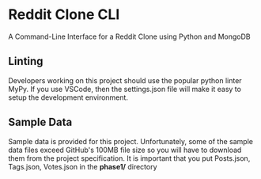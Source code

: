 # Reddit Clone CLI
A Command-Line Interface for a Reddit Clone using Python and MongoDB

## Linting
Developers working on this project should use the popular python linter MyPy. If you use VSCode, then the settings.json file will make it easy to setup the development environment.

## Sample Data
Sample data is provided for this project. Unfortunately, some of the sample data files exceed GitHub's 100MB file size so you will have to download them from the project specification. It is important that you put Posts.json, Tags.json, Votes.json in the **phase1/** directory
